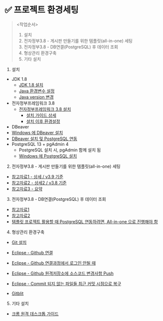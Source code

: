 # ✅ 프로젝트 환경세팅

> <작업순서>
>
> 1. 설치
> 2. 전자정부3.8 - 게시판 만들기를 위한 템플릿(all-in-one) 세팅
> 3. 전자정부3.8 -  DB연결(PostgreSQL) 후 데이터 조회
> 4. 형상관리 환경구축
> 5. 기타 설치





1. 설치

- JDK 1.8
  - [JDK 1.8 설치](https://gocoder.tistory.com/2498)
  - [Java 환경변수 설정](https://danmilife.tistory.com/6)
  - [Java version 변경](https://coding-factory.tistory.com/823)
- 전자정부프레임워크 3.8
  - [전자정부프레임워크 3.8 설치](https://www.egovframe.go.kr/home/sub.do?menuNo=41)
    - [설치 가이드 상세](https://dingbat.tistory.com/11)
    - [설치 이후 환경설정](https://webobj.tistory.com/29) 
- DBeaver
- [Windows 에 DBeaver 설치](https://bskyvision.com/entry/%EC%9C%88%EB%8F%84%EC%9A%B0-PC%EC%97%90-DBeaver-%EC%84%A4%EC%B9%98%ED%95%98%EA%B8%B0)
- [DBeaver 설치 및 PostgreSQL 연동](https://spiritup91.tistory.com/56)
- PostgreSQL 13 + pgAdmin 4
  - PostgreSQL 설치 시, pgAdmin 함께 설치 됨
  - [Windows 에 PostgreSQL 설치](https://backendcode.tistory.com/225)



2. 전자정부3.8 - 게시판 만들기를 위한 템플릿(all-in-one) 세팅

- [참고자료1 - 상세 / v3.9 기준](https://webobj.tistory.com/72)
- [참고자료2 - 상세2 / v3.8 기준](https://web-obj.tistory.com/273)
- [참고자료3 - 요약](https://nizimo.tistory.com/255)



3. 전자정부3.8 -  DB연결(PostgreSQL) 후 데이터 조회

- [참고자료1](https://blog.naver.com/PostView.naver?blogId=seangje&logNo=221600871079&parentCategoryNo=&categoryNo=18&viewDate=&isShowPopularPosts=true&from=search)
- [참고자료2](https://velog.io/@seunghy/%EC%A0%84%EC%9E%90%EC%A0%95%EB%B6%80%ED%94%84%EB%A0%88%EC%9E%84%EC%9B%8C%ED%81%AC-DB%EC%97%B0%EA%B2%B0Postgresql)
- [템플릿 프로젝트 활용할 때 PostgreSQL 연동하려면, All-in-one 으로 진행해야 함](https://www.egovframe.go.kr/home/qainfo/qainfoRead.do?menuNo=69&qaId=QA_00000000000019258)

  

4. 형상관리 환경구축

- [Git 설치](https://taewow.tistory.com/13)

- [Eclipse - Github 연결](https://mollangpiu.tistory.com/309) 

- [Eclipse - Github 연결과정에서 로그인 안될 때](https://joytk.tistory.com/58)  

- [Eclipse - Github 원격저장소에 소스코드 변경사항 Push](https://olsh1108o.tistory.com/entry/Git-%EC%9D%B4%ED%81%B4%EB%A6%BD%EC%8A%A4%EC%97%90%EC%84%9C-Git-commit%ED%95%98%EA%B8%B0)

- [Eclipse - Commit 되지 않는 파일들 최근 커밋 시점으로 복구](https://smartdatastory.tistory.com/entry/%EC%9D%B4%ED%81%B4%EB%A6%BD%EC%8A%A4-git-%EC%86%8C%EC%8A%A4-%EC%B6%A9%EB%8F%8C-%EC%97%90%EB%9F%AC%EB%A1%9C-%EC%9D%B8%ED%95%B4-pull-%EC%95%88%EB%90%A8-%ED%95%B4%EA%B2%B0-%EB%B0%A9%EB%B2%95)
  
- [Gitblit](https://ceodanbi.tistory.com/m/149)



5. 기타 설치

- [크롬 원격 데스크톱 가이드](https://funissu.com/google-chrome-remote-desktop/)
